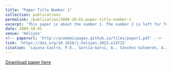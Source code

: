 ```yaml
---
title: "Paper Title Number 1"
collection: publications
permalink: /publication/2009-10-01-paper-title-number-1
excerpt: 'This paper is about the number 1. The number 2 is left for future work.'
date: 2009-10-01
venue: 'Heliyon'
<!-- paperurl: 'http://academicpages.github.io/files/paper1.pdf' -->
link: 'https://doi.org/10.1016/j.heliyon.2023.e14715'
citation: 'Layana‑Castro, P.E., García‑Garví, A., Sánchez‑Salmerón, A.J., (2023). &quot;Automatic segmentation of Caenorhabditis elegans skeletons in worm aggregations using improved U‑Net in low‑resolution image sequences.&quot; <i>Heliyon</i>. 9(4).'
---
```

[Download paper here](http://academicpages.github.io/files/paper1.pdf)

<!-- Recommended citation: Your Name, You. (2009). "Paper Title Number 1." <i>Journal 1</i>. 1(1). -->
